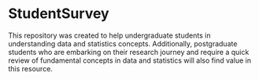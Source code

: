 # StudentSurvey
This repository was created to help undergraduate students in understanding data and statistics concepts. Additionally, postgraduate students who are embarking on their research journey and require a quick review of fundamental concepts in data and statistics will also find value in this resource.
